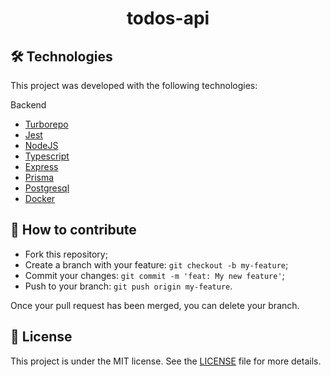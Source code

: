 <h1 align='center'>todos-api</h1>

## 🛠 Technologies

This project was developed with the following technologies:

Backend

- [Turborepo](https://turborepo.org/)
- [Jest](https://jestjs.io/pt-BR/)
- [NodeJS](https://nodejs.org/)
- [Typescript](https://typescriptlang.org/)
- [Express](http://expressjs.com/pt-br/)
- [Prisma](https://www.prisma.io/)
- [Postgresql](https://www.postgresql.org/)
- [Docker](https://www.docker.com)

## 🤔 How to contribute

- Fork this repository;
- Create a branch with your feature: `git checkout -b my-feature`;
- Commit your changes: `git commit -m 'feat: My new feature'`;
- Push to your branch: `git push origin my-feature`.

Once your pull request has been merged, you can delete your branch.

## 📝 License

This project is under the MIT license. See the [LICENSE](https://github.com/guivictorr/todos/blob/master/LICENSE) file for more details.
